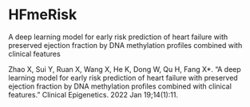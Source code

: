 # HFmeRisk

A deep learning model for early risk prediction of heart failure with preserved ejection fraction by DNA methylation profiles combined with clinical features

Zhao X, Sui Y, Ruan X, Wang X, He K, Dong W, Qu H, Fang X*. “A deep learning model for early risk prediction of heart failure with preserved ejection fraction by DNA methylation profiles combined with clinical features.” Clinical Epigenetics. 2022 Jan 19;14(1):11.


